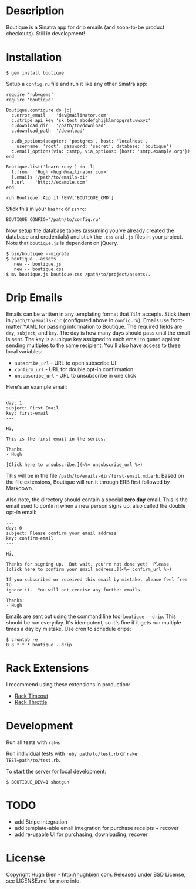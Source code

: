 # Description

Boutique is a Sinatra app for drip emails (and soon-to-be product checkouts).
Still in development!

# Installation

    $ gem install boutique

Setup a `config.ru` file and run it like any other Sinatra app:

    require 'rubygems'
    require 'boutique'

    Boutique.configure do |c|
      c.error_email    'dev@mailinator.com'
      c.stripe_api_key 'sk_test_abcdefghijklmnopqrstuvwxyz'
      c.download_dir   '/path/to/download'
      c.download_path  '/download'

      c.db_options(adapter: 'postgres', host: 'localhost',
        username: 'root', password: 'secret', database: 'boutique')
      c.email_options(via: :smtp, via_options: {host: 'smtp.example.org'})
    end

    Boutique.list('learn-ruby') do |l|
      l.from   'Hugh <hugh@mailinator.com>'
      l.emails '/path/to/emails-dir'
      l.url    'http://example.com'
    end

    run Boutique::App if !ENV['BOUTIQUE_CMD']

Stick this in your `bashrc` or `zshrc`:

    BOUTIQUE_CONFIG='/path/to/config.ru'

Now setup the database tables (assuming you've already created the database and
credentials) and stick the `.css` and `.js` files in your project.  Note that
`boutique.js` is dependent on jQuery.

    $ bin/boutique --migrate
    $ boutique --assets
       new -- boutique.js
       new -- boutique.css
    $ mv boutique.js boutique.css /path/to/project/assets/.

# Drip Emails

Emails can be written in any templating format that `Tilt` accepts.  Stick them
in `/path/to/emails-dir` (configured above in `config.ru`).  Emails use
front-matter YAML for passing information to Boutique.  The required fields are
`day`, `subject`, and `key`.  The day is how many days should pass until the
email is sent.  The key is a unique key assigned to each email to guard against
sending multiples to the same recipient.  You'll also have access to three
local variables:

* `subscribe_url` - URL to open subscribe UI
* `confirm_url` - URL for double opt-in confirmation
* `unsubscribe_url` - URL to unsubscribe in one click

Here's an example email:

    ---
    day: 1
    subject: First Email
    key: first-email
    ---

    Hi,

    This is the first email in the series.

    Thanks,
    - Hugh

    [Click here to unsubscribe.](<%= unsubscribe_url %>)

This will be in the file `/path/to/emails-dir/first-email.md.erb`.  Based on
the file extensions, Boutique will run it through ERB first followed by Markdown.

Also note, the directory should contain a special **zero day** email.  This is
the email used to confirm when a new person signs up, also called the double
opt-in email:

    ---
    day: 0
    subject: Please confirm your email address
    key: confirm-email
    ---

    Hi,

    Thanks for signing up.  But wait, you're not done yet!  Please
    [click here to confirm your email address.](<%= confirm_url %>)

    If you subscribed or received this email by mistake, please feel free to
    ignore it.  You will not receive any further emails.

    Thanks!
    - Hugh

Emails are sent out using the command line tool `boutique --drip`.  This should
be run everyday.  It's idempotent, so it's fine if it gets run multiple times a
day by mistake.  Use cron to schedule drips:

    $ crontab -e
    0 8 * * * boutique --drip

# Rack Extensions

I recommend using these extensions in production:

* [Rack Timeout](https://github.com/heroku/rack-timeout)
* [Rack Throttle](https://github.com/datagraph/rack-throttle)

# Development

Run all tests with `rake`.

Run individual tests with `ruby path/to/test.rb` or `rake TEST=path/to/test.rb`.

To start the server for local development:

    $ BOUTIQUE_DEV=1 shotgun

# TODO

* add Stripe integration
* add template-able email integration for purchase receipts + recover
* add re-usable UI for purchasing, downloading, recover

# License

Copyright Hugh Bien - http://hughbien.com.
Released under BSD License, see LICENSE.md for more info.
